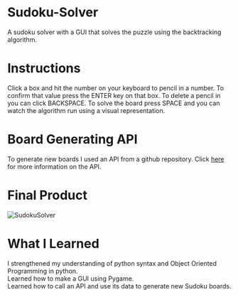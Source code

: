 # Sudoku-Solver
A sudoku solver with a GUI that solves the puzzle using the backtracking algorithm.

# Instructions
Click a box and hit the number on your keyboard to pencil in a number. To confirm that value press the ENTER key on that box. To delete a pencil in you can click BACKSPACE. To solve the board press SPACE and you can watch the algorithm run using a visual representation.

# Board Generating API
To generate new boards I used an API from a github repository. Click [here](https://github.com/bertoort/sugoku) for more information on the API.

# Final Product
![SudokuSolver](https://user-images.githubusercontent.com/71097155/134819866-da92fb68-4c7d-423e-99dd-f165e7d542d5.png)

# What I Learned
I strengthened my understanding of python syntax and Object Oriented Programming in python. <br/>
Learned how to make a GUI using Pygame. <br/>
Learned how to call an API and use its data to generate new Sudoku boards.
